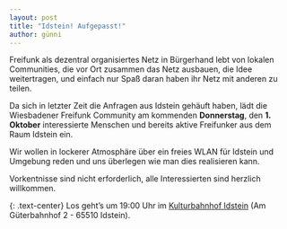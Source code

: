 ```yaml
---
layout: post
title: "Idstein! Aufgepasst!"
author: günni
---
```

Freifunk als dezentral organisiertes Netz in Bürgerhand lebt von lokalen Communities, die vor Ort zusammen das Netz ausbauen, die Idee weitertragen, und einfach nur Spaß daran haben ihr Netz mit anderen zu teilen.

Da sich in letzter Zeit die Anfragen aus Idstein gehäuft haben, lädt die Wiesbadener Freifunk Community am kommenden **Donnerstag**, den **1. Oktober**  interessierte Menschen und bereits aktive Freifunker aus dem Raum Idstein ein.

Wir wollen in lockerer Atmosphäre über ein freies WLAN für Idstein und Umgebung reden und uns überlegen wie man dies realisieren kann.

Vorkentnisse sind nicht erforderlich, alle Interessierten sind herzlich willkommen.

{: .text-center}
Los geht’s um 19:00 Uhr im [Kulturbahnhof Idstein](http://www.kulturbahnhof-idstein.de/) (Am Güterbahnhof 2 - 65510 Idstein).
